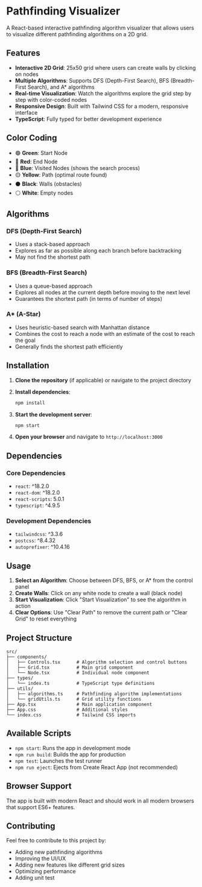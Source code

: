 # Pathfinding Visualizer

A React-based interactive pathfinding algorithm visualizer that allows users to visualize different pathfinding algorithms on a 2D grid.

## Features

- **Interactive 2D Grid**: 25x50 grid where users can create walls by clicking on nodes
- **Multiple Algorithms**: Supports DFS (Depth-First Search), BFS (Breadth-First Search), and A* algorithms
- **Real-time Visualization**: Watch the algorithms explore the grid step by step with color-coded nodes
- **Responsive Design**: Built with Tailwind CSS for a modern, responsive interface
- **TypeScript**: Fully typed for better development experience

## Color Coding

- 🟢 **Green**: Start Node
- 🔴 **Red**: End Node
- 🔵 **Blue**: Visited Nodes (shows the search process)
- 🟡 **Yellow**: Path (optimal route found)
- ⚫ **Black**: Walls (obstacles)
- ⚪ **White**: Empty nodes

## Algorithms

### DFS (Depth-First Search)
- Uses a stack-based approach
- Explores as far as possible along each branch before backtracking
- May not find the shortest path

### BFS (Breadth-First Search)
- Uses a queue-based approach
- Explores all nodes at the current depth before moving to the next level
- Guarantees the shortest path (in terms of number of steps)

### A* (A-Star)
- Uses heuristic-based search with Manhattan distance
- Combines the cost to reach a node with an estimate of the cost to reach the goal
- Generally finds the shortest path efficiently

## Installation

1. **Clone the repository** (if applicable) or navigate to the project directory
2. **Install dependencies**:
   ```bash
   npm install
   ```

3. **Start the development server**:
   ```bash
   npm start
   ```

4. **Open your browser** and navigate to `http://localhost:3000`

## Dependencies

### Core Dependencies
- `react`: ^18.2.0
- `react-dom`: ^18.2.0
- `react-scripts`: 5.0.1
- `typescript`: ^4.9.5

### Development Dependencies
- `tailwindcss`: ^3.3.6
- `postcss`: ^8.4.32
- `autoprefixer`: ^10.4.16

## Usage

1. **Select an Algorithm**: Choose between DFS, BFS, or A* from the control panel
2. **Create Walls**: Click on any white node to create a wall (black node)
3. **Start Visualization**: Click "Start Visualization" to see the algorithm in action
4. **Clear Options**: Use "Clear Path" to remove the current path or "Clear Grid" to reset everything

## Project Structure

```
src/
├── components/
│   ├── Controls.tsx      # Algorithm selection and control buttons
│   ├── Grid.tsx          # Main grid component
│   └── Node.tsx          # Individual node component
├── types/
│   └── index.ts          # TypeScript type definitions
├── utils/
│   ├── algorithms.ts     # Pathfinding algorithm implementations
│   └── gridUtils.ts      # Grid utility functions
├── App.tsx               # Main application component
├── App.css               # Additional styles
└── index.css             # Tailwind CSS imports
```

## Available Scripts

- `npm start`: Runs the app in development mode
- `npm run build`: Builds the app for production
- `npm test`: Launches the test runner
- `npm run eject`: Ejects from Create React App (not recommended)

## Browser Support

The app is built with modern React and should work in all modern browsers that support ES6+ features.

## Contributing

Feel free to contribute to this project by:
- Adding new pathfinding algorithms
- Improving the UI/UX
- Adding new features like different grid sizes
- Optimizing performance
- Adding unit test
